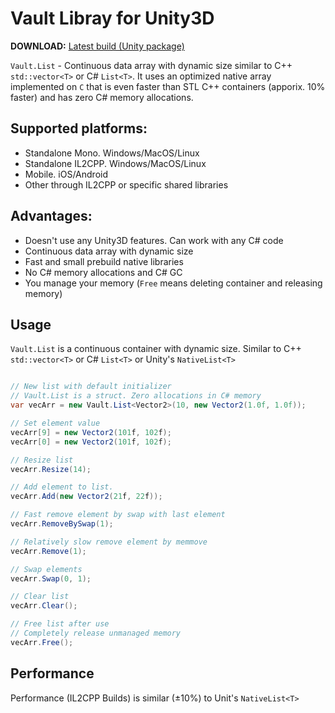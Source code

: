 # Vault Libray for Unity3D

**DOWNLOAD:** [Latest build (Unity package)](https://github.com/dasannikov/Vault/releases)

`Vault.List` - Continuous data array with dynamic size similar to C++ `std::vector<T>` or C# `List<T>`. It uses an optimized native array implemented on `C` that is even faster than STL C++ containers (apporix. 10% faster) and has zero C# memory allocations.

## Supported platforms:
- Standalone Mono. Windows/MacOS/Linux
- Standalone IL2CPP. Windows/MacOS/Linux
- Mobile. iOS/Android
- Other through IL2CPP or specific shared libraries

## Advantages:
- Doesn't use any Unity3D features. Can work with any C# code
- Continuous data array with dynamic size
- Fast and small prebuild native libraries
- No C# memory allocations and C# GC
- You manage your memory (`Free` means deleting container and releasing memory)

## Usage
`Vault.List` is a continuous container with dynamic size. Similar to C++ `std::vector<T>` or C# `List<T>` or Unity's `NativeList<T>`

```csharp

// New list with default initializer
// Vault.List is a struct. Zero allocations in C# memory
var vecArr = new Vault.List<Vector2>(10, new Vector2(1.0f, 1.0f));

// Set element value
vecArr[9] = new Vector2(101f, 102f);
vecArr[0] = new Vector2(101f, 102f);

// Resize list
vecArr.Resize(14);

// Add element to list.
vecArr.Add(new Vector2(21f, 22f));

// Fast remove element by swap with last element
vecArr.RemoveBySwap(1);

// Relatively slow remove element by memmove
vecArr.Remove(1);

// Swap elements
vecArr.Swap(0, 1);

// Clear list
vecArr.Clear();

// Free list after use
// Completely release unmanaged memory
vecArr.Free();

```

## Performance
Performance (IL2CPP Builds) is similar (±10%) to Unit's `NativeList<T>`

